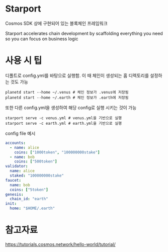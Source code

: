 # Starport

Cosmos SDK 상에 구현되어 있는 블록체인 프레임워크

Starport accelerates chain development by scaffolding everything you need so you can focus on business logic

# 사용 시 팁

디폴트로 config.yml를 바탕으로 실행함. 이 때 체인이 생성되는 홈 디렉토리를 설정하는 것도 가능

```
planetd start --home ~/.venus # 체인 정보가 .venus에 저장됨
planetd start --home ~/.earth # 체인 정보가 .earth에 저장됨
```

또한 다른 config.yml을 생성하여 해당 config로 실행 시키는 것이 가능

```
starport serve -c venus.yml # venus.yml을 기반으로 실행
starport serve -c earth.yml # earth.yml을 기반으로 실행
```

config file 예시

```yml
accounts:
  - name: alice
    coins: ["1000token", "100000000stake"]
  - name: bob
    coins: ["500token"]
validator:
  name: alice
  staked: "100000000stake"
faucet:
  name: bob
  coins: ["5token"]
genesis:
  chain_id: "earth"
init:
  home: "$HOME/.earth"
```

# 참고자료

https://tutorials.cosmos.network/hello-world/tutorial/

